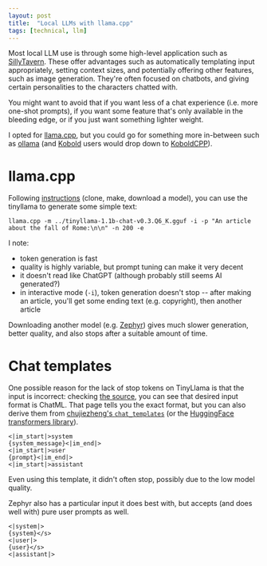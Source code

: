 ```yaml
---
layout: post
title:  "Local LLMs with llama.cpp"
tags: [technical, llm]
---
```


Most local LLM use is through some high-level application such as [SillyTavern](https://sillytavernai.com/). These offer advantages such as automatically templating input appropriately, setting context sizes, and potentially offering other features, such as image generation. They're often focused on chatbots, and giving certain personalities to the characters chatted with.

You might want to avoid that if you want less of a chat experience (i.e. more one-shot prompts), if you want some feature that's only available in the bleeding edge, or if you just want something lighter weight.

I opted for [llama.cpp](https://github.com/ggerganov/llama.cpp), but you could go for something more in-between such as [ollama](https://isaac-chung.github.io/blog/what-is-ollama) (and [Kobold](https://github.com/KoboldAI/KoboldAI-Client) users would drop down to [KoboldCPP](https://github.com/LostRuins/koboldcpp)).

# llama.cpp

Following [instructions](https://rentry.org/llama-mini-guide) (clone, make, download a model), you can use the tinyllama to generate some simple text:

```
llama.cpp -m ../tinyllama-1.1b-chat-v0.3.Q6_K.gguf -i -p "An article about the fall of Rome:\n\n" -n 200 -e
```

I note:

* token generation is fast
* quality is highly variable, but prompt tuning can make it very decent
* it doesn't read like ChatGPT (although probably still seems AI generated?)
* in interactive mode (`-i`), token generation doesn't stop -- after making an article, you'll get some ending text (e.g. copyright), then another article

Downloading another model (e.g. [Zephyr](https://huggingface.co/TheBloke/zephyr-7B-alpha-GGUF)) gives much slower generation, better quality, and also stops after a suitable amount of time.

# Chat templates

One possible reason for the lack of stop tokens on TinyLlama is that the input is incorrect: checking [the source](https://huggingface.co/TheBloke/TinyLlama-1.1B-Chat-v0.3-GGUF), you can see that desired input format is ChatML. That page tells you the exact format, but you can also derive them from [chujiezheng's `chat_templates`](https://github.com/chujiezheng/chat_templates/) (or the [HuggingFace transformers library](https://huggingface.co/docs/transformers/chat_templating)).

```
<|im_start|>system
{system_message}<|im_end|>
<|im_start|>user
{prompt}<|im_end|>
<|im_start|>assistant
```

Even using this template, it didn't often stop, possibly due to the low model quality.

Zephyr also has a particular input it does best with, but accepts (and does well with) pure user prompts as well.

```
<|system|>
{system}</s>
<|user|>
{user}</s>
<|assistant|>
```
